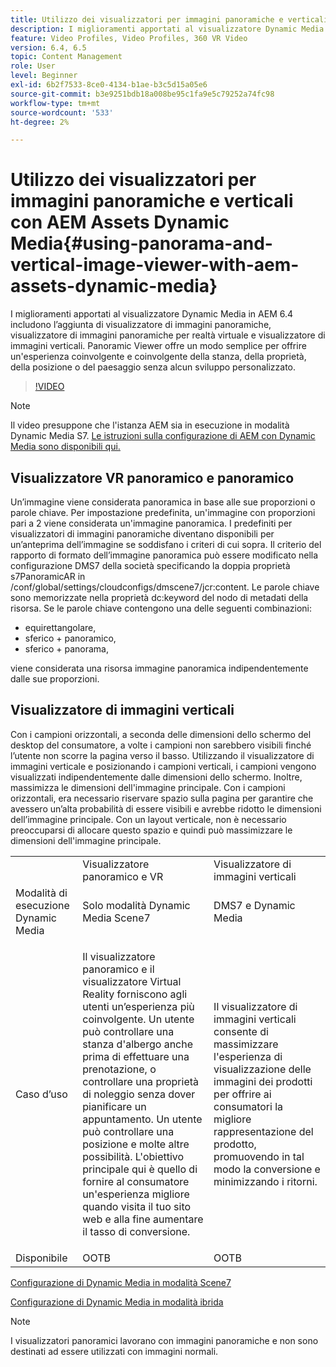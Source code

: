 ```yaml
---
title: Utilizzo dei visualizzatori per immagini panoramiche e verticali con AEM Assets Dynamic Media
description: I miglioramenti apportati al visualizzatore Dynamic Media in AEM 6.4 includono l’aggiunta di visualizzatore di immagini panoramiche, visualizzatore di immagini panoramiche per realtà virtuale e visualizzatore di immagini verticali. Panoramic Viewer offre un modo semplice per offrire un'esperienza coinvolgente e coinvolgente della stanza, della proprietà, della posizione o del paesaggio senza alcun sviluppo personalizzato.
feature: Video Profiles, Video Profiles, 360 VR Video
version: 6.4, 6.5
topic: Content Management
role: User
level: Beginner
exl-id: 6b2f7533-8ce0-4134-b1ae-b3c5d15a05e6
source-git-commit: b3e9251bdb18a008be95c1fa9e5c79252a74fc98
workflow-type: tm+mt
source-wordcount: '533'
ht-degree: 2%

---
```


# Utilizzo dei visualizzatori per immagini panoramiche e verticali con AEM Assets Dynamic Media{#using-panorama-and-vertical-image-viewer-with-aem-assets-dynamic-media}

I miglioramenti apportati al visualizzatore Dynamic Media in AEM 6.4 includono l’aggiunta di visualizzatore di immagini panoramiche, visualizzatore di immagini panoramiche per realtà virtuale e visualizzatore di immagini verticali. Panoramic Viewer offre un modo semplice per offrire un&#39;esperienza coinvolgente e coinvolgente della stanza, della proprietà, della posizione o del paesaggio senza alcun sviluppo personalizzato.

>[!VIDEO](https://video.tv.adobe.com/v/24156?quality=12&learn=on)

>[!NOTE]
>
>Il video presuppone che l&#39;istanza AEM sia in esecuzione in modalità Dynamic Media S7. [Le istruzioni sulla configurazione di AEM con Dynamic Media sono disponibili qui.](https://helpx.adobe.com/it/experience-manager/6-3/assets/using/config-dynamic-fp-14410.html)

## Visualizzatore VR panoramico e panoramico

Un’immagine viene considerata panoramica in base alle sue proporzioni o parole chiave. Per impostazione predefinita, un&#39;immagine con proporzioni pari a 2 viene considerata un&#39;immagine panoramica. I predefiniti per visualizzatori di immagini panoramiche diventano disponibili per un’anteprima dell’immagine se soddisfano i criteri di cui sopra. Il criterio del rapporto di formato dell’immagine panoramica può essere modificato nella configurazione DMS7 della società specificando la doppia proprietà s7PanoramicAR in /conf/global/settings/cloudconfigs/dmscene7/jcr:content. Le parole chiave sono memorizzate nella proprietà dc:keyword del nodo di metadati della risorsa. Se le parole chiave contengono una delle seguenti combinazioni:

* equirettangolare,
* sferico + panoramico,
* sferico + panorama,

viene considerata una risorsa immagine panoramica indipendentemente dalle sue proporzioni.

## Visualizzatore di immagini verticali

Con i campioni orizzontali, a seconda delle dimensioni dello schermo del desktop del consumatore, a volte i campioni non sarebbero visibili finché l’utente non scorre la pagina verso il basso. Utilizzando il visualizzatore di immagini verticale e posizionando i campioni verticali, i campioni vengono visualizzati indipendentemente dalle dimensioni dello schermo. Inoltre, massimizza le dimensioni dell&#39;immagine principale. Con i campioni orizzontali, era necessario riservare spazio sulla pagina per garantire che avessero un’alta probabilità di essere visibili e avrebbe ridotto le dimensioni dell’immagine principale. Con un layout verticale, non è necessario preoccuparsi di allocare questo spazio e quindi può massimizzare le dimensioni dell&#39;immagine principale.

<table> 
 <tbody>
  <tr>
   <td> </td>
   <td>Visualizzatore panoramico e VR</td>
   <td>Visualizzatore di immagini verticali</td>
  </tr>
  <tr>
   <td>Modalità di esecuzione Dynamic Media</td>
   <td>Solo modalità Dynamic Media Scene7</td>
   <td>DMS7 e Dynamic Media</td>
  </tr>
  <tr>
   <td>Caso d’uso </td>
   <td><p>Il visualizzatore panoramico e il visualizzatore Virtual Reality forniscono agli utenti un’esperienza più coinvolgente. Un utente può controllare una stanza d'albergo anche prima di effettuare una prenotazione, o controllare una proprietà di noleggio senza dover pianificare un appuntamento. Un utente può controllare una posizione e molte altre possibilità. L'obiettivo principale qui è quello di fornire al consumatore un'esperienza migliore quando visita il tuo sito web e alla fine aumentare il tasso di conversione.</p> <p> </p> </td> 
   <td><p>Il visualizzatore di immagini verticali consente di massimizzare l'esperienza di visualizzazione delle immagini dei prodotti per offrire ai consumatori la migliore rappresentazione del prodotto, promuovendo in tal modo la conversione e minimizzando i ritorni.</p> <p> </p> </td>
  </tr>
  <tr>
   <td>Disponibile </td>
   <td>OOTB</td>
   <td>OOTB</td>
  </tr>
 </tbody>
</table>

[Configurazione di Dynamic Media in modalità Scene7](https://helpx.adobe.com/experience-manager/6-5/assets/using/config-dms7.html)

[Configurazione di Dynamic Media in modalità ibrida](https://helpx.adobe.com/it/experience-manager/6-5/assets/using/config-dynamic.html)

>[!NOTE]
>
>I visualizzatori panoramici lavorano con immagini panoramiche e non sono destinati ad essere utilizzati con immagini normali.
